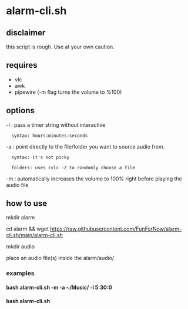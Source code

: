 # alarm-cli.sh

## disclaimer
this script is rough. Use at your own caution. 

## requires
- vlc
- awk
- pipewire (-m flag turns the volume to %100)

## options
-l  : pass a timer string without interactive 
      
      syntax: hours:minutes:seconds

-a  : point directly to the file/folder you want to source audio from.
      
      syntax: it's not picky
      
      folders: uses cvlc -Z to randomly choose a file
      
-m  : automatically increases the volume to 100% right before playing the audio file
      

## how to use
mkdir alarm

cd alarm && wget https://raw.githubusercontent.com/FunForNow/alarm-cli.sh/main/alarm-cli.sh

mkdir audio

place an audio file(s) inside the alarm/audio/ 

### examples

#### bash alarm-cli.sh -m -a ~/Music/ -l 5:30:0
#### bash alarm-cli.sh 

